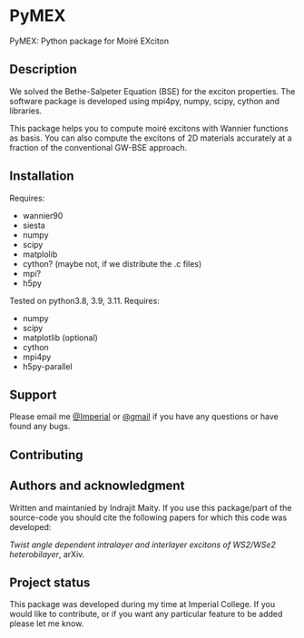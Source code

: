 
# PyMEX

PyMEX: Python package for Moiré EXciton

## Description

We solved the Bethe-Salpeter Equation (BSE) for the exciton properties.
The software package is developed using mpi4py, numpy, scipy, cython and libraries.

This package helps you to compute moiré excitons with Wannier functions as basis.
You can also compute the excitons of 2D materials accurately at a fraction of the conventional GW-BSE approach.

## Installation

Requires:

- wannier90
- siesta
- numpy
- scipy
- matplolib
- cython? (maybe not, if we distribute the .c files)
- mpi?
- h5py

Tested on python3.8, 3.9, 3.11.
Requires:

- numpy
- scipy
- matplotlib (optional)
- cython
- mpi4py
- h5py-parallel

## Support

Please email me [@Imperial](mailto:i.maity@imperial.ac.uk) or [@gmail](mailto:indrajit.maity02@gmail.com) if you have any questions or have found any bugs.

## Contributing

## Authors and acknowledgment

Written and maintanied by Indrajit Maity. If you use this
package/part of the source-code you should cite the following
papers for which this code was developed:

*Twist angle dependent intralayer and interlayer excitons of WS2/WSe2 heterobilayer*, arXiv.

## Project status

This package was developed during my time at Imperial College.
If you would like to contribute, or if you want any particular feature to be added please let me know.
